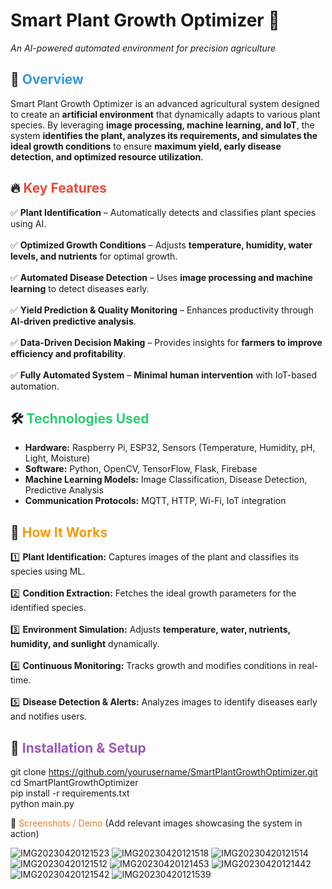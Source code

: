 # **Smart Plant Growth Optimizer 🌱**  
*An AI-powered automated environment for precision agriculture*  

## 📌 <span style="color:#3498db;">Overview</span>  
Smart Plant Growth Optimizer is an advanced agricultural system designed to create an **artificial environment** that dynamically adapts to various plant species. By leveraging **image processing, machine learning, and IoT**, the system **identifies the plant, analyzes its requirements, and simulates the ideal growth conditions** to ensure **maximum yield, early disease detection, and optimized resource utilization**.  

## 🔥 <span style="color:#e74c3c;">Key Features</span>  
✅ **Plant Identification** – Automatically detects and classifies plant species using AI. <br>  
✅ **Optimized Growth Conditions** – Adjusts **temperature, humidity, water levels, and nutrients** for optimal growth. <br>  
✅ **Automated Disease Detection** – Uses **image processing and machine learning** to detect diseases early. <br>  
✅ **Yield Prediction & Quality Monitoring** – Enhances productivity through **AI-driven predictive analysis**. <br>  
✅ **Data-Driven Decision Making** – Provides insights for **farmers to improve efficiency and profitability**. <br>  
✅ **Fully Automated System** – **Minimal human intervention** with IoT-based automation. <br>  

## 🛠 <span style="color:#2ecc71;">Technologies Used</span>  
- **Hardware:** Raspberry Pi, ESP32, Sensors (Temperature, Humidity, pH, Light, Moisture) <br>  
- **Software:** Python, OpenCV, TensorFlow, Flask, Firebase <br>  
- **Machine Learning Models:** Image Classification, Disease Detection, Predictive Analysis <br>  
- **Communication Protocols:** MQTT, HTTP, Wi-Fi, IoT integration <br>  

## 🚀 <span style="color:#f39c12;">How It Works</span>  
1️⃣ **Plant Identification:** Captures images of the plant and classifies its species using ML. <br>  
2️⃣ **Condition Extraction:** Fetches the ideal growth parameters for the identified species. <br>  
3️⃣ **Environment Simulation:** Adjusts **temperature, water, nutrients, humidity, and sunlight** dynamically. <br>  
4️⃣ **Continuous Monitoring:** Tracks growth and modifies conditions in real-time. <br>  
5️⃣ **Disease Detection & Alerts:** Analyzes images to identify diseases early and notifies users. <br>  

## 📌 <span style="color:#9b59b6;">Installation & Setup</span>  

git clone https://github.com/yourusername/SmartPlantGrowthOptimizer.git  
cd SmartPlantGrowthOptimizer  
pip install -r requirements.txt  
python main.py  


📸 <span style="color:#e67e22;">Screenshots / Demo</span>
(Add relevant images showcasing the system in action)



![IMG20230420121523](https://github.com/user-attachments/assets/cf6f4a58-6e16-49de-bca3-614a694aa2bb)
![IMG20230420121518](https://github.com/user-attachments/assets/92af2874-02d6-4fb9-9cc8-05c17730e5e3)
![IMG20230420121514](https://github.com/user-attachments/assets/a8060cb0-7630-47e5-b12c-e93282d10202)
![IMG20230420121512](https://github.com/user-attachments/assets/42efa54c-1a9f-4ab7-8761-6508392352c9)
![IMG20230420121453](https://github.com/user-attachments/assets/3f29ba6c-cb45-409d-af77-d07fc43c7f58)
![IMG20230420121442](https://github.com/user-attachments/assets/5f8c4366-72f4-4e64-9ca4-fbb81f605f04)
![IMG20230420121542](https://github.com/user-attachments/assets/d94f5e9d-219a-4557-b93c-571e675c48f6)
![IMG20230420121539](https://github.com/user-attachments/assets/92176337-7053-4c65-96e4-d8506419b4bb)

